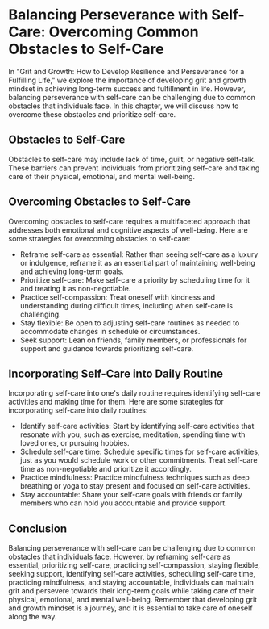 Balancing Perseverance with Self-Care: Overcoming Common Obstacles to Self-Care
========================================================================================

In "Grit and Growth: How to Develop Resilience and Perseverance for a Fulfilling Life," we explore the importance of developing grit and growth mindset in achieving long-term success and fulfillment in life. However, balancing perseverance with self-care can be challenging due to common obstacles that individuals face. In this chapter, we will discuss how to overcome these obstacles and prioritize self-care.

Obstacles to Self-Care
----------------------

Obstacles to self-care may include lack of time, guilt, or negative self-talk. These barriers can prevent individuals from prioritizing self-care and taking care of their physical, emotional, and mental well-being.

Overcoming Obstacles to Self-Care
---------------------------------

Overcoming obstacles to self-care requires a multifaceted approach that addresses both emotional and cognitive aspects of well-being. Here are some strategies for overcoming obstacles to self-care:

* Reframe self-care as essential: Rather than seeing self-care as a luxury or indulgence, reframe it as an essential part of maintaining well-being and achieving long-term goals.
* Prioritize self-care: Make self-care a priority by scheduling time for it and treating it as non-negotiable.
* Practice self-compassion: Treat oneself with kindness and understanding during difficult times, including when self-care is challenging.
* Stay flexible: Be open to adjusting self-care routines as needed to accommodate changes in schedule or circumstances.
* Seek support: Lean on friends, family members, or professionals for support and guidance towards prioritizing self-care.

Incorporating Self-Care into Daily Routine
------------------------------------------

Incorporating self-care into one's daily routine requires identifying self-care activities and making time for them. Here are some strategies for incorporating self-care into daily routines:

* Identify self-care activities: Start by identifying self-care activities that resonate with you, such as exercise, meditation, spending time with loved ones, or pursuing hobbies.
* Schedule self-care time: Schedule specific times for self-care activities, just as you would schedule work or other commitments. Treat self-care time as non-negotiable and prioritize it accordingly.
* Practice mindfulness: Practice mindfulness techniques such as deep breathing or yoga to stay present and focused on self-care activities.
* Stay accountable: Share your self-care goals with friends or family members who can hold you accountable and provide support.

Conclusion
----------

Balancing perseverance with self-care can be challenging due to common obstacles that individuals face. However, by reframing self-care as essential, prioritizing self-care, practicing self-compassion, staying flexible, seeking support, identifying self-care activities, scheduling self-care time, practicing mindfulness, and staying accountable, individuals can maintain grit and persevere towards their long-term goals while taking care of their physical, emotional, and mental well-being. Remember that developing grit and growth mindset is a journey, and it is essential to take care of oneself along the way.
